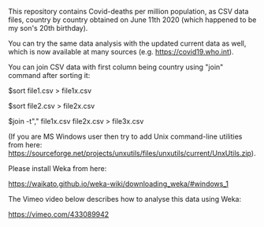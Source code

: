 This repository contains Covid-deaths per million population, as CSV data files, country by country obtained on June 11th 2020 (which happened to be my son's 20th birthday).

You can try the same data analysis with the updated current data as well, which is now available at many sources (e.g. https://covid19.who.int).

You can join CSV data with first column being country using "join" command after sorting it:

$sort file1.csv > file1x.csv

$sort file2.csv > file2x.csv

$join -t"," file1x.csv file2x.csv > file3x.csv

(If you are MS Windows user then try to add Unix command-line utilities from here:
https://sourceforge.net/projects/unxutils/files/unxutils/current/UnxUtils.zip).

Please install Weka from here:

https://waikato.github.io/weka-wiki/downloading_weka/#windows_1


The Vimeo video below describes how to analyse this data using Weka:

https://vimeo.com/433089942



